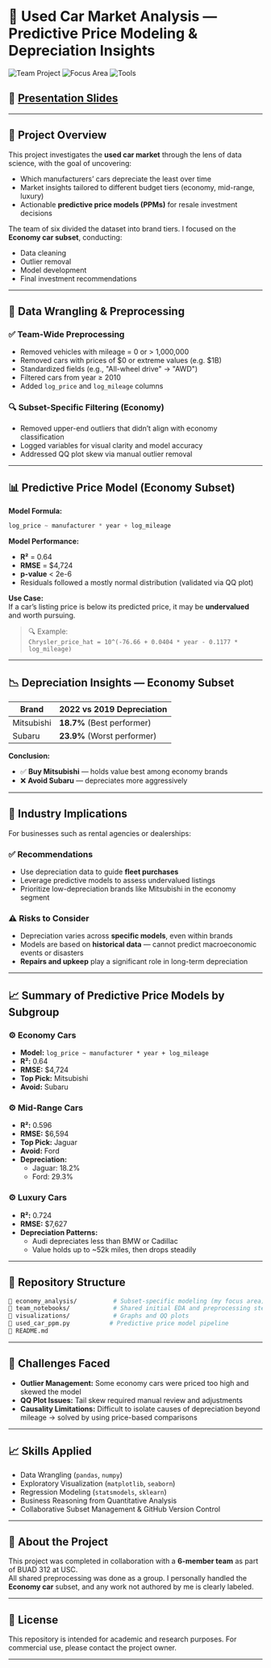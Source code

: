 # 🚗 Used Car Market Analysis — Predictive Price Modeling & Depreciation Insights

![Team Project](https://img.shields.io/badge/Team-6%20Members-blue)
![Focus Area](https://img.shields.io/badge/Subset-Economy%20Cars-green)
![Tools](https://img.shields.io/badge/Skills-Data%20Wrangling%20%7C%20Modeling%20%7C%20EDA-yellow)

## 🔗 [Presentation Slides](https://docs.google.com/presentation/d/1CwUQrjEGFacXS4JR28WxDYuPm0lReYUdFFNDIlLE8Zs/edit?usp=sharing)

---

## 📘 Project Overview

This project investigates the **used car market** through the lens of data science, with the goal of uncovering:
- Which manufacturers’ cars depreciate the least over time
- Market insights tailored to different budget tiers (economy, mid-range, luxury)
- Actionable **predictive price models (PPMs)** for resale investment decisions

The team of six divided the dataset into brand tiers. I focused on the **Economy car subset**, conducting:
- Data cleaning
- Outlier removal
- Model development
- Final investment recommendations

---

## 🧹 Data Wrangling & Preprocessing

### ✅ Team-Wide Preprocessing
- Removed vehicles with mileage = 0 or > 1,000,000
- Removed cars with prices of $0 or extreme values (e.g. $1B)
- Standardized fields (e.g., "All-wheel drive" → "AWD")
- Filtered cars from year ≥ 2010
- Added `log_price` and `log_mileage` columns

### 🔍 Subset-Specific Filtering (Economy)
- Removed upper-end outliers that didn’t align with economy classification
- Logged variables for visual clarity and model accuracy
- Addressed QQ plot skew via manual outlier removal

---

## 📊 Predictive Price Model (Economy Subset)

**Model Formula:**  
```python
log_price ~ manufacturer * year + log_mileage
```

**Model Performance:**
- **R²** = 0.64
- **RMSE** = $4,724
- **p-value** < 2e-6
- Residuals followed a mostly normal distribution (validated via QQ plot)

**Use Case:**  
If a car’s listing price is below its predicted price, it may be **undervalued** and worth pursuing.

> 🔍 Example:  
> `Chrysler_price_hat = 10^(-76.66 + 0.0404 * year - 0.1177 * log_mileage)`

---

## 📉 Depreciation Insights — Economy Subset

| Brand     | 2022 vs 2019 Depreciation |
|-----------|-----------------------------|
| Mitsubishi | **18.7%** (Best performer) |
| Subaru     | **23.9%** (Worst performer) |

**Conclusion:**
- ✅ **Buy Mitsubishi** — holds value best among economy brands
- ❌ **Avoid Subaru** — depreciates more aggressively

---

## 🧠 Industry Implications

For businesses such as rental agencies or dealerships:

### ✅ Recommendations
- Use depreciation data to guide **fleet purchases**
- Leverage predictive models to assess undervalued listings
- Prioritize low-depreciation brands like Mitsubishi in the economy segment

### ⚠️ Risks to Consider
- Depreciation varies across **specific models**, even within brands
- Models are based on **historical data** — cannot predict macroeconomic events or disasters
- **Repairs and upkeep** play a significant role in long-term depreciation

---

## 📈 Summary of Predictive Price Models by Subgroup

### ⚙️ Economy Cars
- **Model:** `log_price ~ manufacturer * year + log_mileage`
- **R²:** 0.64  
- **RMSE:** $4,724  
- **Top Pick:** Mitsubishi  
- **Avoid:** Subaru

### ⚙️ Mid-Range Cars
- **R²:** 0.596  
- **RMSE:** $6,594  
- **Top Pick:** Jaguar  
- **Avoid:** Ford  
- **Depreciation:**  
  - Jaguar: 18.2%  
  - Ford: 29.3%

### ⚙️ Luxury Cars
- **R²:** 0.724  
- **RMSE:** $7,627  
- **Depreciation Patterns:**  
  - Audi depreciates less than BMW or Cadillac  
  - Value holds up to ~52k miles, then drops steadily

---

## 📂 Repository Structure

```bash
📁 economy_analysis/          # Subset-specific modeling (my focus area)
📁 team_notebooks/            # Shared initial EDA and preprocessing steps
📁 visualizations/            # Graphs and QQ plots
📄 used_car_ppm.py           # Predictive price model pipeline
📄 README.md
```

---

## 🧱 Challenges Faced

- **Outlier Management:** Some economy cars were priced too high and skewed the model
- **QQ Plot Issues:** Tail skew required manual review and adjustments
- **Causality Limitations:** Difficult to isolate causes of depreciation beyond mileage → solved by using price-based comparisons

---

## 📈 Skills Applied

- Data Wrangling (`pandas`, `numpy`)
- Exploratory Visualization (`matplotlib`, `seaborn`)
- Regression Modeling (`statsmodels`, `sklearn`)
- Business Reasoning from Quantitative Analysis
- Collaborative Subset Management & GitHub Version Control

---

## 🙋 About the Project

This project was completed in collaboration with a **6-member team** as part of BUAD 312 at USC.  
All shared preprocessing was done as a group. I personally handled the **Economy car** subset, and any work not authored by me is clearly labeled.

---

## 📜 License

This repository is intended for academic and research purposes. For commercial use, please contact the project owner.

---
